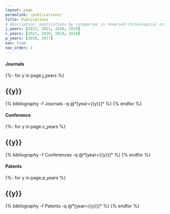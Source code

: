 ```yaml
---
layout: page
permalink: /publications/
title: Publications
# description: publications by categories in reversed chronological order. generated by jekyll-scholar.
j_years: [2022, 2021, 2020, 2019]
c_years: [2022, 2020, 2019, 2018]
p_years: [2020, 2017]
nav: true
nav_order: 3
---
```

<!-- _pages/publications.md -->

#### Journals

<div class="publications">

{%- for y in page.j_years %}
  <h2 class="year">{{y}}</h2>
  {% bibliography -f Journals -q @*[year={{y}}]* %}
{% endfor %}

</div>


#### Conference

<div class="publications">

{%- for y in page.c_years %}
  <h2 class="year">{{y}}</h2>
  {% bibliography -f Conferences -q @*[year={{y}}]* %}
{% endfor %}

</div>



#### Patents

<div class="publications">

{%- for y in page.p_years %}
  <h2 class="year">{{y}}</h2>
  {% bibliography -f Patents -q @*[year={{y}}]* %}
{% endfor %}

</div>
